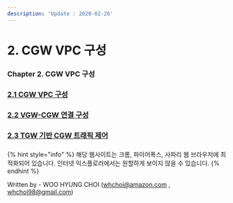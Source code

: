 ```yaml
---
description: 'Update : 2020-02-26'
---
```


# 2. CGW VPC 구성

### Chapter 2. CGW VPC 구성

### [2.1 CGW VPC 구성](2.1.cgw-vpc.md)

### [2.2 VGW-CGW 연결 구성](2.2.vgw-cgw.md)

### [2.3  TGW 기반 CGW 트래픽 제어](2.3.tgw-vpc-traffic-control.md)

###  

{% hint style="info" %}
해당 웹사이트는 크롬, 파이어폭스, 사파리 웹 브라우저에 최적화되어 있습니다.  인터넷 익스플로러에서는 원할하게 보이지 않을 수 있습니다.
{% endhint %}

Written by - WOO HYUNG CHOI \([whchoi@amazon.com](mailto:whchoi@amazon.com) , [whchoi98@gmail.com](mailto:whchoi98@gmail.com)\)





